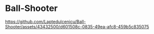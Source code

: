 # Ball-Shooter
https://github.com/Laptedulcenicu/Ball-Shooter/assets/43432500/d601508c-0835-49ea-afc8-459b5c835075

